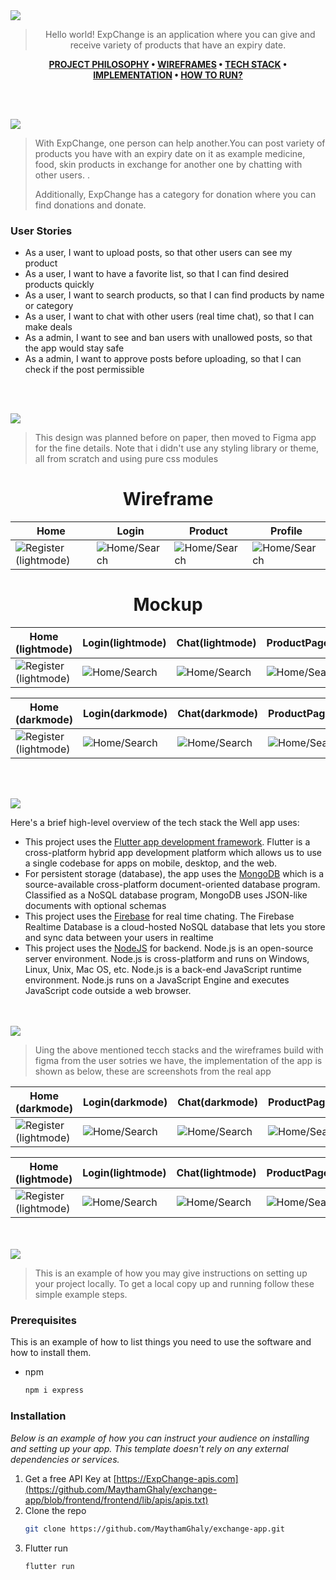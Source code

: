 <img src="./readme/title1.svg"/>

<div align="center">

> Hello world! ExpChange is an application where you can give and receive variety of products that have an expiry date.  

**[PROJECT PHILOSOPHY](https://github.com/julescript/well_app#-project-philosophy) • [WIREFRAMES](https://github.com/julescript/well_app#-wireframes) • [TECH STACK](https://github.com/julescript/well_app#-tech-stack) • [IMPLEMENTATION](https://github.com/julescript/well_app#-impplementation) • [HOW TO RUN?](https://github.com/julescript/well_app#-how-to-run)**

</div>

<br><br>


<img src="./readme/title2.svg"/>

> With ExpChange, one person can help another.You can post variety of products you have with an expiry date on it as example medicine, food, skin products in exchange for another one by chatting with other users. .
> 
> Additionally, ExpChange has a category for donation where you can find donations and donate.

### User Stories
- As a user, I want to upload posts, so that other users can see my product
- As a user, I want to have a favorite list, so that I can find desired products quickly
- As a user, I want to search products, so that I can find products by name or category
- As a user, I want to chat with other users (real time chat), so that I can make deals
- As a admin, I want to see and ban users with unallowed posts, so that the app would stay safe
- As a admin, I want to approve posts before uploading, so that I can check if the post permissible



<br><br>

<img src="./readme/title3.svg"/>

> This design was planned before on paper, then moved to Figma app for the fine details.
Note that i didn't use any styling library or theme, all from scratch and using pure css modules

<h1 align="center">Wireframe</h1>

| Home                | Login            | Product            |Profile           | 
| --------------------| -----------------|-----------------|----------------------|
| ![Register (lightmode)](https://github.com/MaythamGhaly/exchange-app/blob/frontend/readme/images/home%20page%20wireframe.svg) | ![Home/Search](https://github.com/MaythamGhaly/exchange-app/blob/frontend/readme/images/login%20page%20wireframe.svg) | ![Home/Search](https://github.com/MaythamGhaly/exchange-app/blob/frontend/readme/images/product%20page%20wireframe.svg) | ![Home/Search](https://github.com/MaythamGhaly/exchange-app/blob/frontend/readme/images/profile%20page%20wireframe.svg) |

<h1 align="center">Mockup</h1>


| Home (lightmode)    | Login(lightmode) | Chat(lightmode) |ProductPage(lightmode)| 
| --------------------| -----------------|-----------------|----------------------|
| ![Register (lightmode)](https://github.com/MaythamGhaly/exchange-app/blob/frontend/readme/images/home%20page-1.svg) | ![Home/Search](https://github.com/MaythamGhaly/exchange-app/blob/frontend/readme/images/login%20page-1.svg) | ![Home/Search](https://github.com/MaythamGhaly/exchange-app/blob/frontend/readme/images/chats-1.svg) | ![Home/Search](https://github.com/MaythamGhaly/exchange-app/blob/frontend/readme/images/product%20page-1.svg) |

| Home (darkmode)    | Login(darkmode) | Chat(darkmode) |ProductPage(darkmode)| 
| -------------------| ----------------|----------------|---------------------|
| ![Register (lightmode)](https://github.com/MaythamGhaly/exchange-app/blob/frontend/readme/images/home%20page.svg) | ![Home/Search](https://github.com/MaythamGhaly/exchange-app/blob/frontend/readme/images/login%20page.svg) | ![Home/Search](https://github.com/MaythamGhaly/exchange-app/blob/frontend/readme/images/chats.svg) | ![Home/Search](https://github.com/MaythamGhaly/exchange-app/blob/frontend/readme/images/product%20page.svg) |


<br><br>

<img src="./readme/title4.svg"/>

Here's a brief high-level overview of the tech stack the Well app uses:

- This project uses the [Flutter app development framework](https://flutter.dev/). Flutter is a cross-platform hybrid app development platform which allows us to use a single codebase for apps on mobile, desktop, and the web.
- For persistent storage (database), the app uses the [MongoDB](https://www.mongodb.com/) which is a source-available cross-platform document-oriented database program. Classified as a NoSQL database program, MongoDB uses JSON-like documents with optional schemas
- This project uses the [Firebase](https://firebase.google.com) for real time chating. The Firebase Realtime Database is a cloud-hosted NoSQL database that lets you store and sync data between your users in realtime
- This project uses the [NodeJS](https://nodejs.org) for backend. Node.js is an open-source server environment. Node.js is cross-platform and runs on Windows, Linux, Unix, Mac OS, etc. Node.js is a back-end JavaScript runtime environment. Node.js runs on a JavaScript Engine and executes JavaScript code outside a web browser.



<br><br>
<img src="./readme/title5.svg"/>

> Uing the above mentioned tecch stacks and the wireframes build with figma from the user sotries we have, the implementation of the app is shown as below, these are screenshots from the real app

| Home (darkmode)    | Login(darkmode) | Chat(darkmode) |ProductPage(darkmode)| 
| --------------------| -----------------|-----------------|----------------------|
| ![Register (lightmode)](https://github.com/MaythamGhaly/exchange-app/blob/frontend/readme/images/home%20dark.jpg) | ![Home/Search](https://github.com/MaythamGhaly/exchange-app/blob/frontend/readme/images/login%20dark.jpg) | ![Home/Search](https://github.com/MaythamGhaly/exchange-app/blob/frontend/readme/images/main%20chat%20dark.jpg) | ![Home/Search](https://github.com/MaythamGhaly/exchange-app/blob/frontend/readme/images/product%20dark.jpg) |

| Home (lightmode)    | Login(lightmode) | Chat(lightmode) |ProductPage(lightmode)| 
| -------------------| ----------------|----------------|---------------------|
| ![Register (lightmode)](https://github.com/MaythamGhaly/exchange-app/blob/frontend/readme/images/home%20light.jpg) | ![Home/Search](https://github.com/MaythamGhaly/exchange-app/blob/frontend/readme/images/login%20light.jpg) | ![Home/Search](https://github.com/MaythamGhaly/exchange-app/blob/frontend/readme/images/main%20chat%20light.jpg) | ![Home/Search](https://github.com/MaythamGhaly/exchange-app/blob/frontend/readme/images/product%20light.jpg) |


<br><br>
<img src="./readme/title6.svg"/>


> This is an example of how you may give instructions on setting up your project locally.
To get a local copy up and running follow these simple example steps.

### Prerequisites

This is an example of how to list things you need to use the software and how to install them.
* npm
  ```sh
  npm i express
  ```

### Installation

_Below is an example of how you can instruct your audience on installing and setting up your app. This template doesn't rely on any external dependencies or services._

1. Get a free API Key at [https://ExpChange-apis.com](https://github.com/MaythamGhaly/exchange-app/blob/frontend/frontend/lib/apis/apis.txt)
2. Clone the repo
   ```sh
   git clone https://github.com/MaythamGhaly/exchange-app.git
   ```
3. Flutter run
   ```sh
   flutter run
   ```



